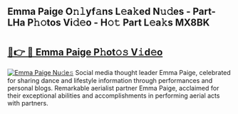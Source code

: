 ## Emma Paige O𝚗𝚕yf𝚊ns L𝚎a𝚔ed N𝚞𝚍es - Part-LHa P𝚑𝚘tos Vi𝚍𝚎o - H𝚘𝚝 Part L𝚎a𝚔s MX8BK

# <h2><a href="http://kfcax6.oniu.top/?m=Emma+Paige">🔗👉 🔴 Emma Paige P𝚑ot𝚘𝚜 V𝚒d𝚎o</a></h2>

[![Emma Paige Nu𝚍e𝚜](https://i.imgur.com/0qMVB7G.gif)](http://kfcax6.oniu.top/?m=Emma+Paige)
Social media thought leader Emma Paige, celebrated for sharing dance and lifestyle information through performances and personal blogs. Remarkable aerialist partner Emma Paige, acclaimed for their exceptional abilities and accomplishments in performing aerial acts with partners.  
